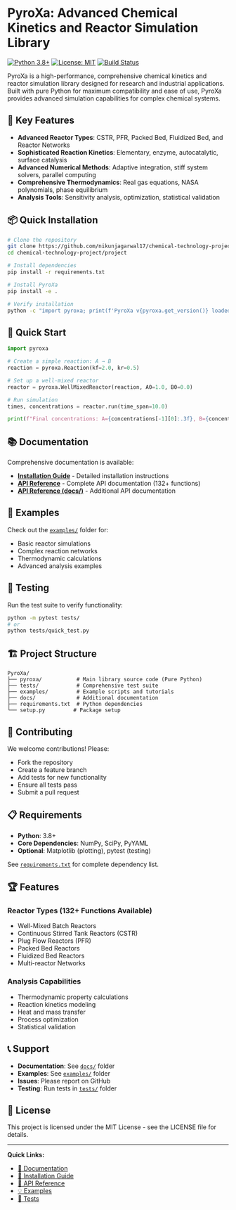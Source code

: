 # PyroXa: Advanced Chemical Kinetics and Reactor Simulation Library

[![Python 3.8+](https://img.shields.io/badge/python-3.8+-blue.svg)](https://www.python.org/downloads/)
[![License: MIT](https://img.shields.io/badge/License-MIT-yellow.svg)](https://opensource.org/licenses/MIT)
[![Build Status](https://img.shields.io/badge/build-passing-brightgreen.svg)]()

PyroXa is a high-performance, comprehensive chemical kinetics and reactor simulation library designed for research and industrial applications. Built with pure Python for maximum compatibility and ease of use, PyroXa provides advanced simulation capabilities for complex chemical systems.

## 🚀 Key Features

- **Advanced Reactor Types**: CSTR, PFR, Packed Bed, Fluidized Bed, and Reactor Networks
- **Sophisticated Reaction Kinetics**: Elementary, enzyme, autocatalytic, surface catalysis
- **Advanced Numerical Methods**: Adaptive integration, stiff system solvers, parallel computing
- **Comprehensive Thermodynamics**: Real gas equations, NASA polynomials, phase equilibrium
- **Analysis Tools**: Sensitivity analysis, optimization, statistical validation

## 📦 Quick Installation

```bash
# Clone the repository
git clone https://github.com/nikunjagarwal17/chemical-technology-project.git
cd chemical-technology-project/project

# Install dependencies
pip install -r requirements.txt

# Install PyroXa
pip install -e .

# Verify installation
python -c "import pyroxa; print(f'PyroXa v{pyroxa.get_version()} loaded successfully!')"
```

## 🎯 Quick Start

```python
import pyroxa

# Create a simple reaction: A → B
reaction = pyroxa.Reaction(kf=2.0, kr=0.5)

# Set up a well-mixed reactor
reactor = pyroxa.WellMixedReactor(reaction, A0=1.0, B0=0.0)

# Run simulation
times, concentrations = reactor.run(time_span=10.0)

print(f"Final concentrations: A={concentrations[-1][0]:.3f}, B={concentrations[-1][1]:.3f}")
```

## 📚 Documentation

Comprehensive documentation is available:

- **[Installation Guide](./INSTALLATION_GUIDE.md)** - Detailed installation instructions
- **[API Reference](./API_REFERENCE.md)** - Complete API documentation (132+ functions)
- **[API Reference (docs/)](./docs/API_REFERENCE.md)** - Additional API documentation

## 🧪 Examples

Check out the [`examples/`](./examples/) folder for:
- Basic reactor simulations
- Complex reaction networks
- Thermodynamic calculations
- Advanced analysis examples

## 🧪 Testing

Run the test suite to verify functionality:

```bash
python -m pytest tests/
# or
python tests/quick_test.py
```

## 🏗️ Project Structure

```
PyroXa/
├── pyroxa/           # Main library source code (Pure Python)
├── tests/            # Comprehensive test suite  
├── examples/         # Example scripts and tutorials
├── docs/             # Additional documentation
├── requirements.txt  # Python dependencies
└── setup.py         # Package setup
```

## 🤝 Contributing

We welcome contributions! Please:
- Fork the repository
- Create a feature branch
- Add tests for new functionality
- Ensure all tests pass
- Submit a pull request

## 📋 Requirements

- **Python**: 3.8+
- **Core Dependencies**: NumPy, SciPy, PyYAML  
- **Optional**: Matplotlib (plotting), pytest (testing)

See [`requirements.txt`](./requirements.txt) for complete dependency list.

## 🏆 Features

### Reactor Types (132+ Functions Available)
- Well-Mixed Batch Reactors
- Continuous Stirred Tank Reactors (CSTR)
- Plug Flow Reactors (PFR)
- Packed Bed Reactors
- Fluidized Bed Reactors
- Multi-reactor Networks

### Analysis Capabilities
- Thermodynamic property calculations
- Reaction kinetics modeling
- Heat and mass transfer
- Process optimization
- Statistical validation

## 📞 Support

- **Documentation**: See [`docs/`](./docs/) folder
- **Examples**: See [`examples/`](./examples/) folder
- **Issues**: Please report on GitHub
- **Testing**: Run tests in [`tests/`](./tests/) folder

## 📄 License

This project is licensed under the MIT License - see the LICENSE file for details.

---

**Quick Links:**
- [📖 Documentation](./docs/)
- [🚀 Installation Guide](./INSTALLATION_GUIDE.md)
- [🔧 API Reference](./API_REFERENCE.md)
- [💡 Examples](./examples/)
- [🧪 Tests](./tests/)
